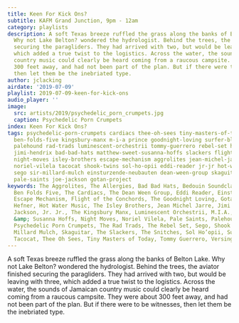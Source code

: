 ```yaml
---
title: Keen For Kick Ons?
subtitle: KAFM Grand Junction, 9pm - 12am
category: playlists
description: A soft Texas breeze ruffled the grass along the banks of Belton Lake.
  Why not Lake Belton? wondered the hydrologist. Behind the trees, the aviator finished
  securing the paragliders. They had arrived with two, but would be leaving with three,
  which added a true twist to the logistics. Across the water, the sounds of Jamaican
  country music could clearly be heard coming from a raucous campsite. They were about
  300 feet away, and had not been part of the plan. But if there were to be witnesses,
  then let them be the inebriated type.
author: jclacking
airdate: '2019-07-09'
playlist: 2019-07-09-keen-for-kick-ons
audio_player: ''
image:
  src: artists/2019/psychedelic_porn_crumpets.jpg
  caption: Psychedelic Porn Crumpets
index: Keen For Kick Ons?
tags: psychedelic-porn-crumpets cardiacs thee-oh-sees tiny-masters-of-today versing
  ben-folds-five kingsbury-manx m-i-a prince goodnight-loving surfer-blood allergies
  palehound rad-trads luminescent-orchestrii tommy-guerrero rebel-set hefner bedouin-soundclash
  jimi-hendrix bad-bad-hats matthew-sweet-susanna-hoffs slackers flight-of-conchords
  night-moves isley-brothers escape-mechanism aggrolites jean-michel-jarre snitches
  noriel-vilela tacocat shook-twins sol-ho-opii eddi-reader jr-jr hot-water-music
  sego sir-millard-mulch einsturzende-neubauten dean-ween-group skaguitar bells-atlas
  pale-saints joe-jackson gotan-project
keywords: The Aggrolites, The Allergies, Bad Bad Hats, Bedouin Soundclash, Bells Atlas,
  Ben Folds Five, The Cardiacs, The Dean Ween Group, Eddi Reader, Einstürzende Neubauten,
  Escape Mechanism, Flight of the Conchords, The Goodnight Loving, Gotan Project,
  Hefner, Hot Water Music, The Isley Brothers, Jean Michel Jarre, Jimi Hendrix, Joe
  Jackson, Jr. Jr., The Kingsbury Manx, Luminescent Orchestrii, M.I.A., Matthew Sweet
  &amp; Susanna Hoffs, Night Moves, Noriel Vilela, Pale Saints, Palehound, Prince,
  Psychedelic Porn Crumpets, The Rad Trads, The Rebel Set, Sego, Shook Twins, Sir
  Millard Mulch, Skaguitar, The Slackers, The Snitches, Sol Ho’opii, Surfer Blood,
  Tacocat, Thee Oh Sees, Tiny Masters of Today, Tommy Guerrero, Versing
---
```

A soft Texas breeze ruffled the grass along the banks of Belton Lake. Why not Lake Belton? wondered the hydrologist. Behind the trees, the aviator finished securing the paragliders. They had arrived with two, but would be leaving with three, which added a true twist to the logistics. Across the water, the sounds of Jamaican country music could clearly be heard coming from a raucous campsite. They were about 300 feet away, and had not been part of the plan. But if there were to be witnesses, then let them be the inebriated type.
